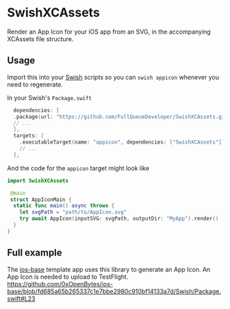 # SwishXCAssets

Render an App Icon for your iOS app from an SVG, in the accompanying XCAssets file structure.

## Usage

Import this into your [Swish](https://github.com/FullQueueDeveloper/Swish.git) scripts so you can `swish appicon` whenever you need to regenerate.

In your Swish's `Package.swift`

```swift
  dependencies: [
  .package(url: "https://github.com/FullQueueDeveloper/SwishXCAssets.git", from: "0.1.0"),
  // ...
  ],
  targets: [
    .executableTarget(name: "appicon", dependencies: ["SwishXCAssets"]),
    // ...
  ],
```

And the code for the `appicon` target might look like

```swift
import SwishXCAssets

 @main
 struct AppIconMain {
  static func main() async throws {
    let svgPath = "path/to/AppIcon.svg"
    try await AppIcon(inputSVG: svgPath, outputDir: "MyApp").render()
  }
}
```

## Full example

The [ios-base](https://github.com/0xOpenBytes/ios-base) template app uses this library to generate an App Icon. An App Icon is needed to upload to TestFlight.
https://github.com/0xOpenBytes/ios-base/blob/fd685a65b265337c1e7bbe2980c910bf14133a7d/Swish/Package.swift#L23
